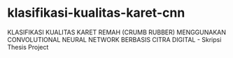 # klasifikasi-kualitas-karet-cnn
KLASIFIKASI KUALITAS KARET REMAH (CRUMB RUBBER) MENGGUNAKAN CONVOLUTIONAL NEURAL NETWORK BERBASIS CITRA DIGITAL - Skripsi Thesis Project
